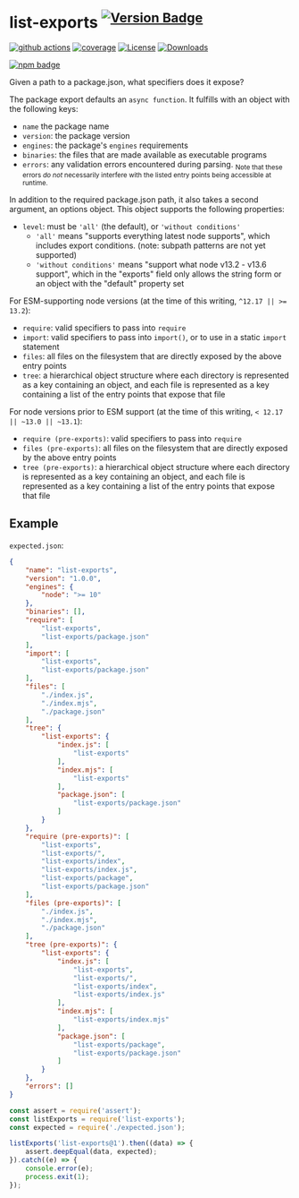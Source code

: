 # list-exports <sup>[![Version Badge][npm-version-svg]][package-url]</sup>

[![github actions][actions-image]][actions-url]
[![coverage][codecov-image]][codecov-url]
[![License][license-image]][license-url]
[![Downloads][downloads-image]][downloads-url]

[![npm badge][npm-badge-png]][package-url]

Given a path to a package.json, what specifiers does it expose?

The package export defaults an `async function`. It fulfills with an object with the following keys:
  - `name` the package name
  - `version`: the package version
  - `engines`: the package's `engines` requirements
  - `binaries`: the files that are made available as executable programs
  - `errors`: any validation errors encountered during parsing. <sub>Note that these errors *do not* necessarily interfere with the listed entry points being accessible at runtime.</sub>

In addition to the required package.json path, it also takes a second argument, an options object. This object supports the following properties:
 - `level`: must be `'all'` (the default), or `'without conditions'`
   - `'all'` means "supports everything latest node supports", which includes export conditions. (note: subpath patterns are not yet supported)
   - `'without conditions'` means "support what node v13.2 - v13.6 support", which in the "exports" field only allows the string form or an object with the "default" property set

For ESM-supporting node versions (at the time of this writing, `^12.17 || >= 13.2`):
  - `require`: valid specifiers to pass into `require`
  - `import`: valid specifiers to pass into `import()`, or to use in a static `import` statement
  - `files`: all files on the filesystem that are directly exposed by the above entry points
  - `tree`: a hierarchical object structure where each directory is represented as a key containing an object, and each file is represented as a key containing a list of the entry points that expose that file

For node versions prior to ESM support (at the time of this writing, `< 12.17 || ~13.0 || ~13.1`):
  - `require (pre-exports)`: valid specifiers to pass into `require`
  - `files (pre-exports)`: all files on the filesystem that are directly exposed by the above entry points
  - `tree (pre-exports)`: a hierarchical object structure where each directory is represented as a key containing an object, and each file is represented as a key containing a list of the entry points that expose that file

## Example

`expected.json`:
```json
{
	"name": "list-exports",
	"version": "1.0.0",
	"engines": {
		"node": ">= 10"
	},
	"binaries": [],
	"require": [
		"list-exports",
		"list-exports/package.json"
	],
	"import": [
		"list-exports",
		"list-exports/package.json"
	],
	"files": [
		"./index.js",
		"./index.mjs",
		"./package.json"
	],
	"tree": {
		"list-exports": {
			"index.js": [
				"list-exports"
			],
			"index.mjs": [
				"list-exports"
			],
			"package.json": [
				"list-exports/package.json"
			]
		}
	},
	"require (pre-exports)": [
		"list-exports",
		"list-exports/",
		"list-exports/index",
		"list-exports/index.js",
		"list-exports/package",
		"list-exports/package.json"
	],
	"files (pre-exports)": [
		"./index.js",
		"./index.mjs",
		"./package.json"
	],
	"tree (pre-exports)": {
		"list-exports": {
			"index.js": [
				"list-exports",
				"list-exports/",
				"list-exports/index",
				"list-exports/index.js"
			],
			"index.mjs": [
				"list-exports/index.mjs"
			],
			"package.json": [
				"list-exports/package",
				"list-exports/package.json"
			]
		}
	},
	"errors": []
}
```

```js
const assert = require('assert');
const listExports = require('list-exports');
const expected = require('./expected.json');

listExports('list-exports@1').then((data) => {
	assert.deepEqual(data, expected);
}).catch((e) => {
	console.error(e);
	process.exit(1);
});
```

[package-url]: https://npmjs.org/package/list-exports
[npm-version-svg]: https://versionbadg.es/ljharb/list-exports.svg
[deps-svg]: https://david-dm.org/ljharb/list-exports.svg
[deps-url]: https://david-dm.org/ljharb/list-exports
[dev-deps-svg]: https://david-dm.org/ljharb/list-exports/dev-status.svg
[dev-deps-url]: https://david-dm.org/ljharb/list-exports#info=devDependencies
[npm-badge-png]: https://nodei.co/npm/list-exports.png?downloads=true&stars=true
[license-image]: https://img.shields.io/npm/l/list-exports.svg
[license-url]: LICENSE
[downloads-image]: https://img.shields.io/npm/dm/list-exports.svg
[downloads-url]: https://npm-stat.com/charts.html?package=list-exports
[codecov-image]: https://codecov.io/gh/ljharb/list-exports/branch/main/graphs/badge.svg
[codecov-url]: https://app.codecov.io/gh/ljharb/list-exports/
[actions-image]: https://img.shields.io/endpoint?url=https://github-actions-badge-u3jn4tfpocch.runkit.sh/ljharb/list-exports
[actions-url]: https://github.com/ljharb/list-exports/actions
[category]: https://github.com/inspect-js/node-exports-info#categories
